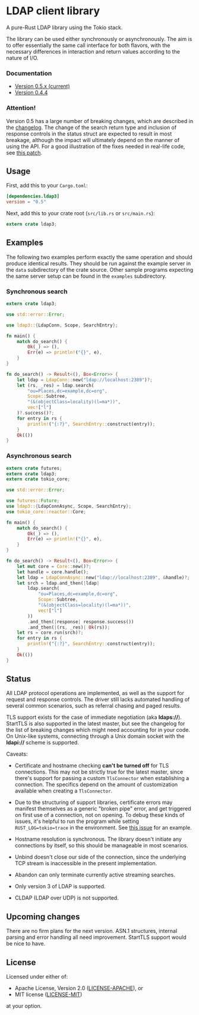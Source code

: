 # LDAP client library

A pure-Rust LDAP library using the Tokio stack.

The library can be used either synchronously or asynchronously. The aim is to
offer essentially the same call interface for both flavors, with the necessary
differences in interaction and return values according to the nature of I/O.

### Documentation

- [Version 0.5.x (current)](https://docs.rs/ldap3/)
- [Version 0.4.4](https://docs.rs/ldap3/0.4.4/ldap3/)

### Attention!

Version 0.5 has a large number of breaking changes, which are described in the
[changelog](https://github.com/inejge/ldap3/blob/4f4a9f07062b1cf90703b2b38c17770394318626/CHANGELOG.md).
The change of the search return type and inclusion of response controls in the
status struct are expected to result in most breakage, although the impact will
ultimately depend on the manner of using the API. For a good illustration of the
fixes needed in real-life code, see [this patch](https://github.com/lawliet89/rowdy/pull/57/files#diff-958ef05f8d9516354027128727e6e8ef).

## Usage

First, add this to your `Cargo.toml`:

```toml
[dependencies.ldap3]
version = "0.5"
```

Next, add this to your crate root (`src/lib.rs` or `src/main.rs`):

```rust
extern crate ldap3;
```

## Examples

The following two examples perform exactly the same operation and should produce identical
results. They should be run against the example server in the `data` subdirectory of the crate source.
Other sample programs expecting the same server setup can be found in the `examples` subdirectory.

### Synchronous search

```rust
extern crate ldap3;

use std::error::Error;

use ldap3::{LdapConn, Scope, SearchEntry};

fn main() {
    match do_search() {
        Ok(_) => (),
        Err(e) => println!("{}", e),
    }
}

fn do_search() -> Result<(), Box<Error>> {
    let ldap = LdapConn::new("ldap://localhost:2389")?;
    let (rs, _res) = ldap.search(
        "ou=Places,dc=example,dc=org",
        Scope::Subtree,
        "(&(objectClass=locality)(l=ma*))",
        vec!["l"]
    )?.success()?;
    for entry in rs {
        println!("{:?}", SearchEntry::construct(entry));
    }
    Ok(())
}
```

### Asynchronous search

```rust
extern crate futures;
extern crate ldap3;
extern crate tokio_core;

use std::error::Error;

use futures::Future;
use ldap3::{LdapConnAsync, Scope, SearchEntry};
use tokio_core::reactor::Core;

fn main() {
    match do_search() {
        Ok(_) => (),
        Err(e) => println!("{}", e),
    }
}

fn do_search() -> Result<(), Box<Error>> {
    let mut core = Core::new()?;
    let handle = core.handle();
    let ldap = LdapConnAsync::new("ldap://localhost:2389", &handle)?;
    let srch = ldap.and_then(|ldap|
        ldap.search(
            "ou=Places,dc=example,dc=org",
            Scope::Subtree,
            "(&(objectClass=locality)(l=ma*))",
            vec!["l"]
        ))
        .and_then(|response| response.success())
        .and_then(|(rs, _res)| Ok(rs));
    let rs = core.run(srch)?;
    for entry in rs {
        println!("{:?}", SearchEntry::construct(entry));
    }
    Ok(())
}
```

## Status

All LDAP protocol operations are implemented, as well as the support for request
and response controls. The driver still lacks automated handling of several common
scenarios, such as referral chasing and paged results.

TLS support exists for the case of immediate negotiation (aka __ldaps://__).
StartTLS is also supported in the latest master, but see the changelog for
the list of breaking changes which might need accounting for in your code.
On Unix-like systems, connecting through a Unix domain socket with the 
__ldapi://__ scheme is supported.

Caveats:

* Certificate and hostname checking __can't be turned off__ for TLS connections.
  This may not be strictly true for the latest master, since there's support for
  passing a custom `TlsConnector` when establishing a connection. The specifics
  depend on the amount of customization available when creating a `TlsConnector`.

* Due to the structuring of support libraries, certificate errors may manifest
  themselves as a generic "broken pipe" error, and get triggered on first use of
  a connection, not on opening. To debug these kinds of issues, it's helpful
  to run the program while setting `RUST_LOG=tokio=trace` in the environment.
  See [this issue](https://github.com/inejge/ldap3/issues/14#issuecomment-323356983)
  for an example.

* Hostname resolution is synchronous. The library doesn't initiate any
  connections by itself, so this should be manageable in most scenarios.

* Unbind doesn't close our side of the connection, since the underlying
  TCP stream is inaccessible in the present implementation.

* Abandon can only terminate currently active streaming searches.

* Only version 3 of LDAP is supported.

* CLDAP (LDAP over UDP) is not supported.

## Upcoming changes

There are no firm plans for the next version. ASN.1 structures, internal parsing
and error handling all need improvement. StartTLS support would be nice to have.

## License

Licensed under either of:

 * Apache License, Version 2.0 ([LICENSE-APACHE](LICENSE-APACHE)), or
 * MIT license ([LICENSE-MIT](LICENSE-MIT))

at your option.
